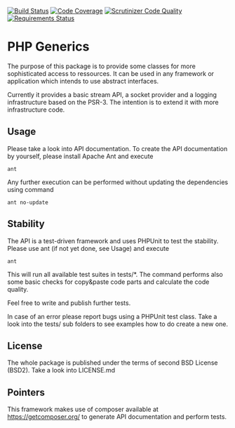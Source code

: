 [![Build Status](https://travis-ci.org/maikgreubel/phpgenerics.svg?branch=master)](https://travis-ci.org/maikgreubel/phpgenerics)
[![Code Coverage](https://scrutinizer-ci.com/g/maikgreubel/phpgenerics/badges/coverage.png?b=master)](https://scrutinizer-ci.com/g/maikgreubel/phpgenerics/?branch=master)
[![Scrutinizer Code Quality](https://scrutinizer-ci.com/g/maikgreubel/phpgenerics/badges/quality-score.png?b=master)](https://scrutinizer-ci.com/g/maikgreubel/phpgenerics/?branch=master)
[![Requirements Status](https://requires.io/github/maikgreubel/phpgenerics/requirements.svg?branch=master)](https://requires.io/github/maikgreubel/phpgenerics/requirements/?branch=master)

PHP Generics
==

The purpose of this package is to provide some classes for more sophisticated access to ressources. It can be used in any framework or application which intends to use abstract interfaces.

Currently it provides a basic stream API, a socket provider and a logging infrastructure based on the PSR-3. The intention is to extend it with more infrastructure code.

Usage
--

Please take a look into API documentation. To create the API documentation by yourself, please install Apache Ant and execute

	ant
	
Any further execution can be performed without updating the dependencies using command

	ant no-update

	
Stability
--

The API is a test-driven framework and uses PHPUnit to test the stability. Please use ant (if not yet done, see Usage) and execute

	ant
	
This will run all available test suites in tests/*. The command performs also some basic checks for copy&paste code parts and calculate the code quality.
	
Feel free to write and publish further tests.

In case of an error please report bugs using a PHPUnit test class. Take a look into the tests/ sub folders to see examples how to do create a new one.


License
--

The whole package is published under the terms of second BSD License (BSD2). Take a look into LICENSE.md


Pointers
--
This framework makes use of composer available at https://getcomposer.org/ to generate API documentation and perform tests.
